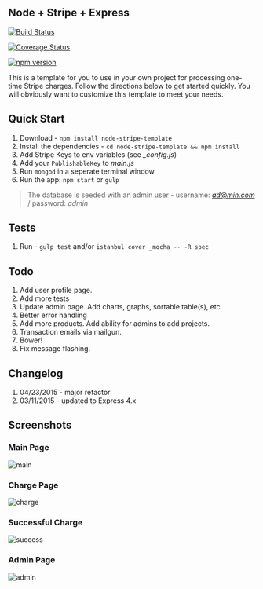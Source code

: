 ## Node + Stripe + Express

[![Build Status](https://travis-ci.org/mjhea0/node-stripe-charge.svg?branch=master)](https://travis-ci.org/mjhea0/node-stripe-charge)

[![Coverage Status](https://coveralls.io/repos/mjhea0/node-stripe-charge/badge.svg)](https://coveralls.io/r/mjhea0/node-stripe-charge)

[![npm version](https://badge.fury.io/js/node-stripe-charge.svg)](http://badge.fury.io/js/node-stripe-charge)

This is a template for you to use in your own project for processing one-time Stripe charges. Follow the directions below to get started quickly. You will obviously want to customize this template to meet your needs.

## Quick Start

1. Download - `npm install node-stripe-template`
1. Install the dependencies - `cd node-stripe-template && npm install`
1. Add Stripe Keys to env variables (see *_config.js*)
1. Add your `PublishableKey` to *main.js*
1. Run `mongod` in a seperate terminal window
1. Run the app: `npm start` or `gulp`

> The database is seeded with an admin user - username: *ad@min.com* / password: *admin*

## Tests

1. Run - `gulp test` and/or `istanbul cover _mocha -- -R spec`

## Todo

1. Add user profile page.
1. Add more tests
1. Update admin page. Add charts, graphs, sortable table(s), etc.
1. Better error handling
1. Add more products. Add ability for admins to add projects.
1. Transaction emails via mailgun.
1. Bower!
1. Fix message flashing.

## Changelog

1. 04/23/2015 - major refactor
1. 03/11/2015 - updated to Express 4.x

## Screenshots

### Main Page

![main](https://raw.github.com/mjhea0/node-stripe-charge/master/images/main.png)

### Charge Page

![charge](https://raw.github.com/mjhea0/node-stripe-charge/master/images/charge.png)

### Successful Charge

![success](https://raw.github.com/mjhea0/node-stripe-charge/master/images/success.png)

### Admin Page

![admin](https://raw.github.com/mjhea0/node-stripe-charge/master/images/admin.png)
